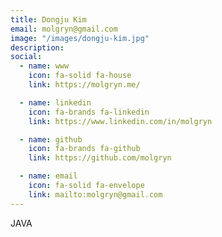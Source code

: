 ```yaml
---
title: Dongju Kim
email: molgryn@gmail.com
image: "/images/dongju-kim.jpg"
description: 
social:
  - name: www
    icon: fa-solid fa-house
    link: https://molgryn.me/

  - name: linkedin
    icon: fa-brands fa-linkedin
    link: https://www.linkedin.com/in/molgryn

  - name: github
    icon: fa-brands fa-github
    link: https://github.com/molgryn

  - name: email
    icon: fa-solid fa-envelope
    link: mailto:molgryn@gmail.com
---
```


JAVA
